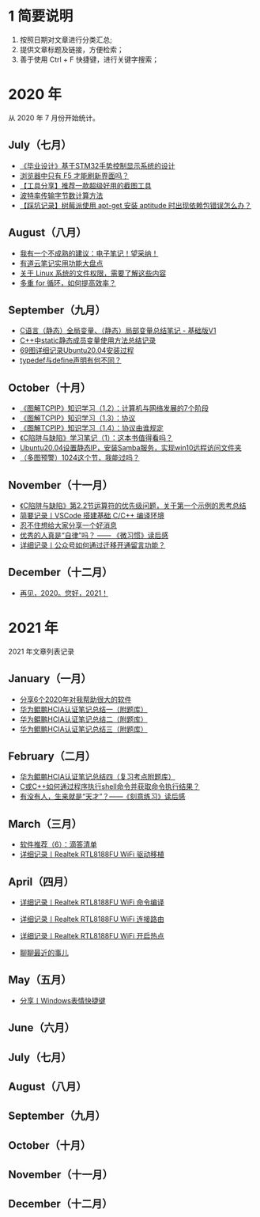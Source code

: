 # 1 简要说明

1. 按照日期对文章进行分类汇总;
2. 提供文章标题及链接，方便检索；
3. 善于使用 Ctrl + F 快捷键，进行关键字搜索；



# 2020 年

从 2020 年 7 月份开始统计。

## July（七月）

- [《毕业设计》基于STM32手势控制显示系统的设计](https://mp.weixin.qq.com/s/gZQL6h7K4EF4AgOBd_tR-Q)
- [浏览器中只有 F5 才能刷新界面吗？](https://mp.weixin.qq.com/s/8UjaHa5US6u8tH_eKtK_rg)
- [【工具分享】推荐一款超级好用的截图工具](https://mp.weixin.qq.com/s/SS5AADUq-uglakGViiCJ1g)
- [波特率传输字节数计算方法](https://mp.weixin.qq.com/s/mNAqRjgvOc43TDZl_VX9hA)
- [【踩坑记录】树莓派使用 apt-get 安装 aptitude 时出现依赖包错误怎么办？](https://mp.weixin.qq.com/s/YyKO7Z43qxfOm0ehbl3TsA)



## August（八月）

- [我有一个不成熟的建议：电子笔记！望采纳！](https://mp.weixin.qq.com/s/6jqOgaMiHQDuCwlLSyVI8A)
- [有道云笔记实用功能大盘点](https://mp.weixin.qq.com/s/Gse0mfJktLrRA74neovCaw)
- [关于 Linux 系统的文件权限，需要了解这些内容](https://mp.weixin.qq.com/s/JGXe1nX0_zwfU-jKqB2mfA)
- [多重 for 循环，如何提高效率？](https://mp.weixin.qq.com/s/4WIKGfM_aKlM8e_J2oi25A)



## September（九月）

- [C语言（静态）全局变量、（静态）局部变量总结笔记 - 基础版V1](https://mp.weixin.qq.com/s/zmqaJ_nakdnf4Atu6nmK5Q)
- [C++中static静态成员变量使用方法总结记录](https://mp.weixin.qq.com/s/Fs5VQPfIupJ8Trd2zp5HRg)
- [69图详细记录Ubuntu20.04安装过程](https://mp.weixin.qq.com/s/8uMlCUbp1yMc4V9PBhd2hQ)
- [typedef与define声明有何不同？](https://mp.weixin.qq.com/s/EEndWa94XNrmH6nfNq4U0w)



## October（十月）

- [《图解TCPIP》知识学习（1.2）：计算机与网络发展的7个阶段](https://mp.weixin.qq.com/s/nxsfSQM9yjuzrlv4tQl1Iw)
- [《图解TCPIP》知识学习（1.3）：协议](https://mp.weixin.qq.com/s/f5ESkht9Qyf2VFHjVkMGLg)
- [《图解TCPIP》知识学习（1.4）：协议由谁规定](https://mp.weixin.qq.com/s/nxTPtMFWSTbgppWg4MUzoA)
- [《C陷阱与缺陷》学习笔记（1）：这本书值得看吗？](https://mp.weixin.qq.com/s/sOI0cl8CznS-E7ledI111A)
- [Ubuntu20.04设置静态IP，安装Samba服务，实现win10远程访问文件夹](https://mp.weixin.qq.com/s/efAqHYr5JhxsePtcXdVFfA)
- [（多图预警）1024这个节，我能过吗？](https://mp.weixin.qq.com/s/zopD9FfSgTHS3SIV_TTS6g)



## November（十一月）

- [《C陷阱与缺陷》第2.2节运算符的优先级问题，关于第一个示例的思考总结](https://mp.weixin.qq.com/s/vuOrEyJ0vhcZC2ENNzEJ0A)
- [简要记录丨VSCode 搭建基础 C/C++ 编译环境](https://mp.weixin.qq.com/s/eCnSQraSwhRIePuZMwraiw)
- [忍不住想给大家分享一个好消息](https://mp.weixin.qq.com/s/wWdLNfl4Z4QtEOqzLP6Ndw)
- [优秀的人真是“自律”吗？ —— 《微习惯》读后感](https://mp.weixin.qq.com/s/ZhUYQQk7ZAJkELLM-q-78g)
- [详细记录丨公众号如何通过迁移开通留言功能？](https://mp.weixin.qq.com/s/nuUTy7A6khvm9la8FubLaA)





## December（十二月）

- [再见，2020。您好，2021！](https://mp.weixin.qq.com/s/_rbwkLt54JZe8RVXKs0N6w)



# 2021 年

2021 年文章列表记录

## January（一月）

- [分享6个2020年对我帮助很大的软件](https://mp.weixin.qq.com/s/yVtyUOa3beGs_CJyzyP6qQ)
- [华为鲲鹏HCIA认证笔记总结一（附题库）](https://mp.weixin.qq.com/s/gDtKRNBTppZVJ7Qu_U3jJQ)
- [华为鲲鹏HCIA认证笔记总结二（附题库）](https://mp.weixin.qq.com/s/tAAltVPRp9XvphVZBuD86w)
- [华为鲲鹏HCIA认证笔记总结三（附题库）](https://mp.weixin.qq.com/s/oKbRWbNpwZrj3IWWkr_bCQ)



## February（二月）

- [华为鲲鹏HCIA认证笔记总结四（复习考点附题库）](https://mp.weixin.qq.com/s/-PgOGffzexCfL-6H7RNgsw)
- [C或C++如何通过程序执行shell命令并获取命令执行结果？](https://mp.weixin.qq.com/s/x6mqmYQQvoebXHFZLCHE-w)
- [有没有人，生来就是“天才”？——《刻意练习》读后感](https://mp.weixin.qq.com/s/xmY91XUdFOM63SSZ0nK5Ag)



## March（三月）

- [软件推荐（6）：滴答清单](https://mp.weixin.qq.com/s/ms8aWQqV3Tf2pWFkgkJoyQ)
- [详细记录丨Realtek RTL8188FU WiFi 驱动移植](https://mp.weixin.qq.com/s/D3PQK42AJWZvdL2gO520hg)



## April（四月）

- [详细记录丨Realtek RTL8188FU WiFi 命令编译](https://mp.weixin.qq.com/s/vjNv4jgmNIsasoVxSg4Fsg)

- [详细记录丨Realtek RTL8188FU WiFi 连接路由](https://mp.weixin.qq.com/s/J7TJrpllXr1VcEkL6QIx1g)

- [详细记录丨Realtek RTL8188FU WiFi 开启热点](https://mp.weixin.qq.com/s/THiS9TdcrVDXUthFpSAXDw)

- [聊聊最近的事儿](https://mp.weixin.qq.com/s/nJqyd57meJuluNFVktZ6OA)



## May（五月）

- [分享丨Windows表情快捷键](https://mp.weixin.qq.com/s/mA3Y9vRJAW3ST8E7HJcrdw)





## June（六月）



## July（七月）



## August（八月）



## September（九月）



## October（十月）



## November（十一月）



## December（十二月）